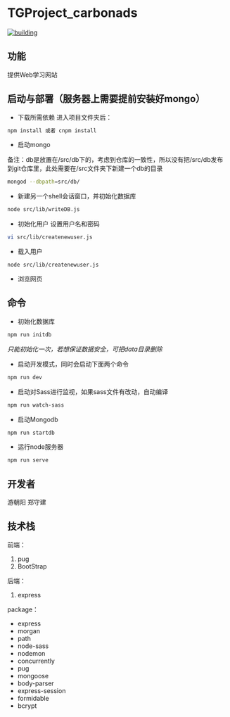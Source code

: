 # TGProject_carbonads
[![building](https://img.shields.io/travis/rust-lang/rust.svg?style=flat-square)](building)

## 功能
提供Web学习网站

## 启动与部署（服务器上需要提前安装好mongo）
- 下载所需依赖
进入项目文件夹后：
```bash
npm install 或者 cnpm install
```

- 启动mongo

备注：db是放置在/src/db下的，考虑到仓库的一致性，所以没有把/src/db发布到git仓库里，此处需要在/src文件夹下新建一个db的目录

```bash
mongod --dbpath=src/db/
```

- 新建另一个shell会话窗口，并初始化数据库
```bash
node src/lib/writeDB.js
```
- 初始化用户
设置用户名和密码
```bash
vi src/lib/createnewuser.js
```
- 载入用户
```
node src/lib/createnewuser.js
```
- 浏览网页

## 命令
- 初始化数据库
```bash
npm run initdb
```
*只能初始化一次，若想保证数据安全，可把data目录删除*
- 启动开发模式，同时会启动下面两个命令
```bash
npm run dev
```
- 启动对Sass进行监视，如果sass文件有改动，自动编译
```bash
npm run watch-sass
```
- 启动Mongodb
```bash
npm run startdb
```
- 运行node服务器
```bash
npm run serve
```

## 开发者
游朝阳
郑守建


## 技术栈
前端：
1. pug
2. BootStrap

后端：
1. express

package：
- express
- morgan
- path
- node-sass
- nodemon
- concurrently
- pug
- mongoose
- body-parser
- express-session
- formidable
- bcrypt
